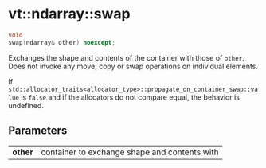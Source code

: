 vt::ndarray::swap
=================

```c++
void
swap(ndarray& other) noexcept;
```

Exchanges the shape and contents of the container with those of `other`. Does not invoke any move, copy or swap operations on individual elements.

If `std::allocator_traits<allocator_type>::propagate_on_container_swap::value` is `false` and if the allocators do not compare equal, the behavior is undefined.

Parameters
----------

|||
--------- | ---------------------------------------------
**other** | container to exchange shape and contents with
